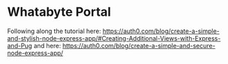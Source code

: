 # Whatabyte Portal

Following along the tutorial here: https://auth0.com/blog/create-a-simple-and-stylish-node-express-app/#Creating-Additional-Views-with-Express-and-Pug
and here: https://auth0.com/blog/create-a-simple-and-secure-node-express-app/